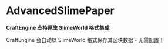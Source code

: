 # AdvancedSlimePaper

**CraftEngine 支持原生 SlimeWorld 格式集成**

CraftEngine 会自动以 SlimeWorld 格式保存其区块数据 - 无需配置！
